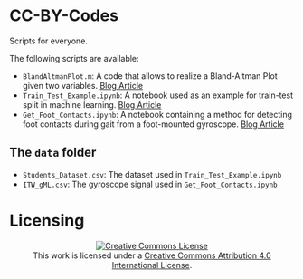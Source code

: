 # CC-BY-Codes
Scripts for everyone. 

The following scripts are available:

- <code>BlandAltmanPlot.m</code>: A code that allows to realize a Bland-Altman Plot given two variables. [Blog Article](https://www.guidomascia.blog/bland-altman-plot-a-complete-tutorial-for-scientists/)
- <code>Train_Test_Example.ipynb</code>: A notebook used as an example for train-test split in machine learning. [Blog Article](https://www.guidomascia.blog/why-do-we-need-training-and-test-datasets/)
- <code>Get_Foot_Contacts.ipynb</code>: A notebook containing a method for detecting foot contacts during gait from a foot-mounted gyroscope. [Blog Article](https://www.guidomascia.blog/stupidly-easy-gait-events-from-a-single-gyroscope/)

## The <code>data</code> folder
- <code>Students_Dataset.csv</code>: The dataset used in <code>Train_Test_Example.ipynb</code>
- <code>ITW_gML.csv</code>: The gyroscope signal used in <code>Get_Foot_Contacts.ipynb</code>

# Licensing
<center><a rel="license" href="http://creativecommons.org/licenses/by/4.0/"><img alt="Creative Commons License" style="border-width:0" src="https://i.creativecommons.org/l/by/4.0/88x31.png" /></a><br />This work is licensed under a <a rel="license" href="http://creativecommons.org/licenses/by/4.0/">Creative Commons Attribution 4.0 International License</a>.</center>
